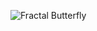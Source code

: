 ![Fractal Butterfly](https://images-wixmp-ed30a86b8c4ca887773594c2.wixmp.com/f/7fc0568d-feac-4ae9-8df5-95c9251be003/d53bnpz-926d8ad3-c014-4cc3-8df1-732ab50471e6.png?token=eyJ0eXAiOiJKV1QiLCJhbGciOiJIUzI1NiJ9.eyJzdWIiOiJ1cm46YXBwOiIsImlzcyI6InVybjphcHA6Iiwib2JqIjpbW3sicGF0aCI6IlwvZlwvN2ZjMDU2OGQtZmVhYy00YWU5LThkZjUtOTVjOTI1MWJlMDAzXC9kNTNibnB6LTkyNmQ4YWQzLWMwMTQtNGNjMy04ZGYxLTczMmFiNTA0NzFlNi5wbmcifV1dLCJhdWQiOlsidXJuOnNlcnZpY2U6ZmlsZS5kb3dubG9hZCJdfQ.-uotYLz55IOLiwPWL7pPtK_u_VXhsMKPMRkEs1Z-KVI)

